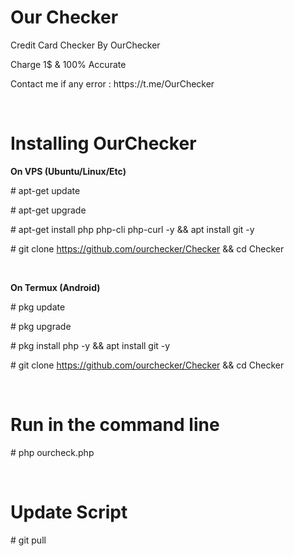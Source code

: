 # Our Checker
<p>Credit Card Checker By OurChecker</p>
<p>Charge 1$ & 100% Accurate</p>
<p>Contact me if any error : https://t.me/OurChecker</p>
<p><br></p>

# Installing OurChecker
<p><strong>On VPS (Ubuntu/Linux/Etc)</strong></p>
<p># apt-get update</p>
<p># apt-get upgrade</p>
<p># apt-get install php php-cli php-curl -y &amp;&amp; apt install git -y</p>
<p># git clone <a href="https://github.com/ourchecker/Checker">https://github.com/ourchecker/Checker</a> &amp;&amp; cd Checker</p>
<p><br></p>
<p><strong>On Termux (Android)</strong></p>
<p># pkg update</p>
<p># pkg upgrade</p>
<p># pkg install php -y &amp;&amp; apt install git -y</p>
<p># git clone <a href="https://github.com/ourchecker/Checker">https://github.com/ourchecker/Checker</a> &amp;&amp; cd Checker</p>
<p><br></p>

# Run in the command line
<p># php ourcheck.php</p>
<p><br></p>

# Update Script
<p># git pull</p>
<p><br></p>
